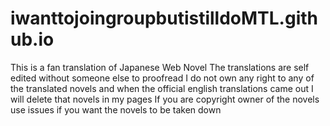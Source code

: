# iwanttojoingroupbutistilldoMTL.github.io
This is a fan translation of Japanese Web Novel
The translations are self edited without someone else to proofread
I do not own any right to any of the translated novels and when the official english translations came out I will delete that novels in my pages
If you are copyright owner of the novels use issues if you want the novels to be taken down
